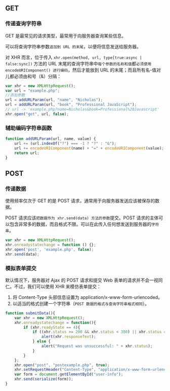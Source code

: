 ## GET

### 传递查询字符串

GET 是最常见的请求类型，最常用于向服务器查询某些信息。

可以将查询字符串参数`追加到 URL 的末尾`，以便将信息发送给服务器。

对 XHR 而言，位于传入 `xhr.open(method, url, type[true:async | false:sync])` 方法的 URL 末尾的查询字符串中`每个参数的名称和值`都`必须使用 encodeURIComponent() 进行编码`，然后才能放到 URL 的末尾；而且所有名-值对儿都必须由和号（&）分隔：

```js
var xhr = new XMLHttpRequest();
var url = "example.php";
//添加参数
url = addURLParam(url, "name", "Nicholas");
url = addURLParam(url, "book", "Professional JavaScript");
// url -> 'example.php?name=Nicholas&book=Professional%20Javascript'
xhr.open("get", url, false);
```

### 辅助编码字符串函数

```js
function addURLParam(url, name, value) {
    url += (url.indexOf("?") === -1 ? "?" : "&");
    url += encodeURIComponent(name) + "=" + encodeURIComponent(value);
    return url;
}
```

## POST

### 传递数据

使用频率仅次于 GET 的是 POST 请求，通常用于向服务器发送应该被保存的数据。 

POST 请求应该`把数据作为 xhr.send(data) 方法的参数`提交。POST 请求的主体可以包含非常多的数据，而且格式不限。可以在此传入任何想发送到服务器的`字符串`。

```js
var xhr = new XMLHttpRequest();
xhr.onreadystatechange = function () {};
xhr.open('post', 'example.php', false);
xhr.send(data);
```

### 模拟表单提交

默认情况下，服务器对 Ajax 的 POST 请求和提交 Web 表单的请求并不会一视同仁。不过，我们可以使用 XHR 来模仿表单提交：

1. 将 Content-Type 头部信息设置为 application/x-www-form-urlencoded。
2. 以适当的格式创建一个字符串（`POST 数据的格式与查询字符串格式相同`）。

```js
function submitData(){
    var xhr = new XMLHttpRequest();
    xhr.onreadystatechange = function(){
        if (xhr.readyState == 4){
            if ((xhr.status >= 200 && xhr.status < 300) || xhr.status == 304){
                alert(xhr.responseText);
            } else {
                alert("Request was unsuccessful: " + xhr.status);
            }
        }
    };
    xhr.open("post", "postexample.php", true);
    xhr.setRequestHeader("Content-Type", "application/x-www-form-urlencoded");
    var form = document.getElementById("user-info");
    xhr.send(serialize(form));
}
```

